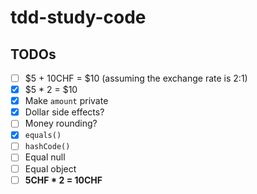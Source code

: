 # tdd-study-code

## TODOs
- [ ] $5 + 10CHF = $10 (assuming the exchange rate is 2:1)
- [x] $5 \* 2 = $10
- [x] Make `amount` private
- [x] Dollar side effects?
- [ ] Money rounding?
- [x] `equals()`
- [ ] `hashCode()`
- [ ] Equal null
- [ ] Equal object
- [ ] **5CHF \* 2 = 10CHF**